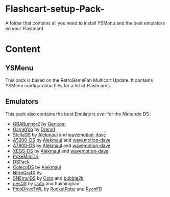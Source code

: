 # Flashcart-setup-Pack-
A folder that contains all you need to install YSMenu and the best emulators on your Flashcard

# Content
## YSMenu 
This pack is based on the RetroGameFan Multicart Update.
It contains YSMenu configuration files for a lot of Flashcards.

## Emulators
This pack also contains the best Emulators ever for the Nintendo DS : 
- [GBARunner2]() by [Gericom]()
- [GameYob]() by [Drenn1]()
- [StellaDS]() by [Alekmaul](https://github.com/alekmaul) and [wavemotion-dave](https://github.com/wavemotion-dave)
- [A5200-DS]() by [Alekmaul](https://github.com/alekmaul) and [wavemotion-dave](https://github.com/wavemotion-dave)
- [A7800-DS]() by [Alekmaul](https://github.com/alekmaul) and [wavemotion-dave](https://github.com/wavemotion-dave)
- [XEGS-DS]() by [Alekmaul](https://github.com/alekmaul) and [wavemotion-dave](https://github.com/wavemotion-dave)
- [PokeMiniDS]()
- [DSPack]()
- [ColecoDS]() by [Alekmaul](https://github.com/alekmaul) 
- [NitroGrafX]() by 
- [SNEmulDS]() by [Coto](https://github.com/cotodevel) and [bubble2k](https://github.com/bubble2k16)
- [nesDS]() by [Coto](https://github.com/cotodevel) and huiminghao
- [PicoDriveTWL]() by [RocketRobz](https://github.com/RocketRobz) and [RyanFB]()
